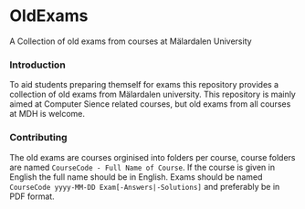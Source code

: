 # OldExams
A Collection of old exams from courses at Mälardalen University


### Introduction
To aid students preparing themself for exams this repository provides a collection of old exams from Mälardalen university. This repository is mainly aimed at Computer Sience related courses, but old exams from all courses at MDH is welcome.

### Contributing
The old exams are courses orginised into folders per course, course folders are named `CourseCode - Full Name of Course`. If the course is given in English the full name should be in English.
Exams should be named `CourseCode yyyy-MM-DD Exam[-Answers|-Solutions]` and preferably be in PDF format.